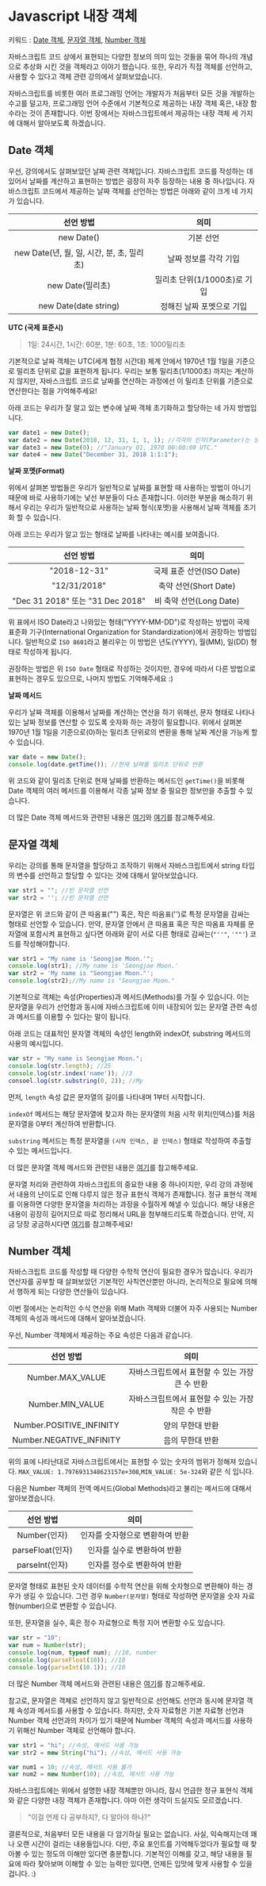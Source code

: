 # Javascript 내장 객체
키워드 : [Date 객체](https://www.w3schools.com/js/js_dates.asp), [문자열 객체](https://www.w3schools.com/js/js_strings.asp), [Number 객체](https://www.w3schools.com/js/js_numbers.asp) 

자바스크립트 코드 상에서 표현되는 다양한 정보의 의미 있는 것들을 묶어 하나의 개념으로 추상화 시킨 것을 객체라고 이야기 했습니다. 또한, 우리가 직접 객체를 선언하고, 사용할 수 있다고 객체 관련 강의에서 살펴보았습니다. 

자바스크립트를 비롯한 여러 프로그래밍 언어는 개발자가 처음부터 모든 것을 개발하는 수고를 덜고자, 프로그래밍 언어 수준에서 기본적으로 제공하는 내장 객체 혹은, 내장 함수라는 것이 존재합니다. 이번 장에서는 자바스크립트에서 제공하는 내장 객체 세 가지에 대해서 알아보도록 하겠습니다.

## Date 객체
우선, 강의에서도 살펴보았던 날짜 관련 객체입니다. 자바스크립트 코드를 작성하는 데 있어서 날짜를 계산하고 표현하는 방법은 굉장히 자주 등장하는 내용 중 하나입니다. 자바스크립트 코드에서 제공하는 날짜 객체를 선언하는 방법은 아래와 같이 크게 네 가지가 있습니다. 

선언 방법|의미
|:-:|:-:|
new Date()|기본 선언
new Date(년, 월, 일, 시간, 분, 초, 밀리초)|날짜 정보를 각각 기입
new Date(밀리초)|밀리초 단위(1/1000초)로 기입
new Date(date string)|정해진 날짜 포멧으로 기입

**UTC (국제 표준시)**
> 1일: 24시간, 1시간: 60분, 1분: 60초, 1초: 1000밀리초

기본적으로 날짜 객체는 UTC(세계 협정 시간대) 체계 안에서 1970년 1월 1일을 기준으로 밀리초 단위로 값을 표현하게 됩니다. 우리는 보통 밀리초(1/1000초) 까지는 계산하지 않지만, 자바스크립트 코드로 날짜를 연산하는 과정에선 이 밀리초 단위를 기준으로 연산한다는 점을 기억해주세요! 

아래 코드는 우리가 잘 알고 있는 변수에 날짜 객체 초기화하고 할당하는 네 가지 방법입니다.
```javascript
var date1 = new Date();
var date2 = new Date(2018, 12, 31, 1, 1, 1); //각각의 인자(Parameter)는 생략 가능.
var date3 = new Date(0); //"January 01, 1970 00:00:00 UTC."
var date4 = new Date("December 31, 2018 1:1:1");
```

**날짜 포멧(Format)**

위에서 살펴본 방법들은 우리가 일반적으로 날짜를 표현할 때 사용하는 방법이 아니기 때문에 바로 사용하기에는 낯선 부분들이 다소 존재합니다. 이러한 부분을 해소하기 위해서 우리는 우리가 일반적으로 사용하는 날짜 형식(포멧)을 사용해서 날짜 객체를 초기화 할 수 있습니다.

아래 코드는 우리가 알고 있는 형태로 날짜를 나타내는 예시를 보여줍니다.

선언 방법|의미
|:-:|:-:|
"2018-12-31"|국제 표준 선언(ISO Date)
"12/31/2018"|축약 선언(Short Date)
"Dec 31 2018" 또는 "31 Dec 2018"|비 축약 선언(Long Date)

위 표에서 ISO Date라고 나와있는 형태("YYYY-MM-DD")로 작성하는 방법이 국제 표준화 기구(International Organization for Standardization)에서 권장하는 방법입니다. 일반적으로 `ISO 8601`라고 불리우는 이 방법은 년도(YYYY), 월(MM), 일(DD) 형태로 작성하게 됩니다.

권장하는 방법은 위 `ISO Date` 형태로 작성하는 것이지만, 경우에 따라서 다른 방법으로 표현하는 경우도 있으므로, 나머지 방법도 기억해주세요 :)

**날짜 메서드**

우리가 날짜 객체를 이용해서 날짜를 계산하는 연산을 하기 위해선, 문자 형태로 나타나 있는 날짜 정보를 연산할 수 있도록 숫자화 하는 과정이 필요합니다. 위에서 살펴본 1970년 1월 1일을 기준으로(0)하는 밀리초 단위로의 변환을 통해 날짜 계산을 가능케 할 수 있습니다. 
```javascript
var date = new Date();
console.log(date.getTime()); //현재 날짜를 밀리초 단위로 반환
```
위 코드와 같이 밀리초 단위로 현재 날짜를 반환하는 메서드인 `getTime()`을 비롯해 Date 객체의 여러 메서드를 이용해서 각종 날짜 정보 중 필요한 정보만을 추출할 수 있습니다.

더 많은 Date 객체 메서드와 관련된 내용은 [여기](https://www.w3schools.com/js/js_date_methods.asp)와 [여기](https://www.w3schools.com/js/js_date_methods_set.asp)를 참고해주세요. 

## 문자열 객체
우리는 강의를 통해 문자열을 할당하고 조작하기 위해서 자바스크립트에서 string 타입의 변수를 선언하고 할당할 수 있다는 것에 대해서 알아보았습니다. 
```javascript
var str1 = ""; //빈 문자열 선언
var str2 = ''; //빈 문자열 선언
```
문자열은 위 코드와 같이 큰 따옴표("") 혹은, 작은 따옴표('')로 특정 문자열을 감싸는 형태로 선언할 수 있습니다. 만약, 문자열 안에서 큰 따옴표 혹은 작은 따옴표 자체를 문자열에 포함시켜 표현하고 싶다면 아래와 같이 서로 다른 형태로 감싸는(`"''"`, `'""'`) 코드를 작성해야합니다.
```javascript
var str1 = "My name is 'Seongjae Moon.'"; 
console.log(str1); //My name is 'Seongjae Moon.'
var str2 = 'My name is "Seongjae Moon."'; 
console.log(str2);//My name is "Seongjae Moon."
```
기본적으로 객체는 속성(Properties)과 메서드(Methods)를 가질 수 있습니다. 이는 문자열을 우리가 선언함과 동시에 자바스크립트에 이미 내장되어 있는 문자열 관련 속성과 메서드를 이용할 수 있다는 말이 됩니다. 

아래 코드는 대표적인 문자열 객체의 속성인 length와 indexOf, substring 메서드의 사용의 예시입니다.
```javascript
var str = "My name is Seongjae Moon.";
console.log(str.length); //25
console.log(str.index('name')); //3
consoel.log(str.substring(0, 2)); //My
```
먼저, `length` 속성 값은 문자열의 길이를 나타내며 1부터 시작합니다. 

`indexOf` 메서드는 해당 문자열에 찾고자 하는 문자열의 처음 시작 위치(인덱스)를 처음 문자열을 0부터 계산하여 반환합니다. 

`substring` 메서드는 특정 문자열을 `(시작 인덱스, 끝 인덱스)` 형태로 작성하여 추출할 수 있는 메서드입니다.

더 많은 문자열 객체 메서드와 관련된 내용은 [여기](https://www.w3schools.com/js/js_string_methods.asp)를 참고해주세요.

문자열 처리와 관련하여 자바스크립트의 중요한 내용 중 하나이지만, 우리 강의 과정에서 내용의 난이도로 인해 다루지 않은 정규 표현식 객체가 존재합니다. 정규 표현식 객체를 이용하면 다양한 문자열을 처리하는 과정을 수월하게 해낼 수 있습니다. 해당 내용은 내용이 굉장히 길어지므로 따로 정리해서 URL을 첨부해드리도록 하겠습니다. 만약, 지금 당장 궁금하시다면 [여기](https://www.w3schools.com/js/js_regexp.asp)를 참고해주세요!
## Number 객체
자바스크립트 코드를 작성할 때 다양한 수학적 연산이 필요한 경우가 많습니다. 우리가 연산자를 공부할 때 살펴보았던 기본적인 사칙연산뿐만 아니라, 논리적으로 필요에 의해서 행하게 되는 다양한 연산들이 있습니다. 

이번 절에서는 논리적인 수식 연산을 위해 Math 객체와 더불어 자주 사용되는 Number 객체의 속성과 메서드에 대해서 알아보겠습니다. 

우선, Number 객체에서 제공하는 주요 속성은 다음과 같습니다.

선언 방법|의미
|:-:|:-:|
Number.MAX_VALUE|자바스크립트에서 표현할 수 있는 가장 큰 수 반환
Number.MIN_VALUE|자바스크립트에서 표현할 수 있는 가장 작은 수 반환
Number.POSITIVE_INFINITY|양의 무한대 반환
Number.NEGATIVE_INFINITY|음의 무한대 반환

위의 표에 나타난대로 자바스크립트에서는 표현할 수 있는 숫자의 범위가 정해져 있습니다. `MAX_VALUE: 1.7976931348623157e+308`,`MIN_VALUE: 5e-324`와 같은 식 입니다.

다음은 Number 객체의 전역 메서드(Global Methods)라고 불리는 메서드에 대해서 알아보겠습니다.

선언 방법|의미
|:-:|:-:|
Number(인자)|인자를 숫자형으로 변환하여 반환
parseFloat(인자)|인자를 실수로 변환하여 반환
parseInt(인자)|인자를 정수로 변환하여 반환

문자열 형태로 표현된 숫자 데이터를 수학적 연산을 위해 숫자형으로 변환해야 하는 경우가 생길 수 있습니다. 그런 경우 `Number(문자열)` 형태로 작성하면 문자열을 숫자 자료형(number)으로 변환할 수 있습니다.

또한, 문자열을 실수, 혹은 정수 자료형으로 특정 지어 변환할 수도 있습니다.
```javascript
var str = "10";
var num = Number(str);
console.log(num, typeof num); //10, number
console.log(parseFloat(10)); //10
console.log(parseInt(10.1)); //10
```

더 많은 Number 객체 메서드와 관련된 내용은 [여기](https://www.w3schools.com/js/js_number_methods.asp)를 참고해주세요.

참고로, 문자열은 객체로 선언하지 않고 일반적으로 선언해도 선언과 동시에 문자열 객체 속성과 메서드를 사용할 수 있습니다. 하지만, 숫자 자료형은 기본 자료형 선언과 Number 객체 선언과의 차이가 있기 때문에 Number 객체의 속성과 메서드를 사용하기 위해선 Number 객체로 선언해야 합니다.
```javascript
var str1 = "hi"; //속성, 메서드 사용 가능
var str2 = new String("hi"); //속성, 메서드 사용 가능

var num1 = 10; //속성, 메서드 사용 불가
var num2 = new Number(10); //속성, 메서드 사용 가능
```

자바스크립트에는 위에서 설명한 내장 객체뿐만 아니라, 잠시 언급한 정규 표현식 객체와 같은 다양한 내장 객체가 존재합니다. 아마 이런 생각이 드실지도 모르겠습니다.

> "이걸 언제 다 공부하지?, 다 알아야 하나?" 

결론적으로, 처음부터 모든 내용을 다 암기하실 필요는 없습니다. 사실, 익숙해지는데 꽤나 오랜 시간이 걸리는 내용들입니다. 다만, 주요 포인트를 기억해두었다가 필요할 때 찾아볼 수 있는 정도의 이해만 있다면 충분합니다. 기본적인 이해를 갖고, 해당 내용을 필요에 따라 찾아보며 이해할 수 있는 능력만 있다면, 언제든 입맛에 맞게 사용할 수 있을 겁니다. :)
